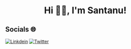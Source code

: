 <h1 align="center"> Hi 👋🏻, I'm Santanu! </br> 
</h1>

## Socials 🌐
[![Linkdein](https://img.shields.io/badge/linkedin-000?style=for-the-badge&logo=linkedin&logoColor=blue)](www.linkedin.com/in/santanu-das44)
[![Twitter](https://img.shields.io/badge/Twitter-000?style=for-the-badge&logo=X&logoColor=white)](https://twitter.com/shinnen_gg)
